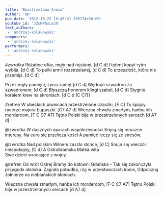 ```yaml
---
title: 'Rozstrzelana Armia'
author: 'RK'
pub_date: '2012-10-25 18:45:31.395174+00:00'
youtube_id: 'JZuMPhxLmJA'
text_authors:
 - 'andrzej-kolakowski'
composers:
 - 'andrzej-kolakowski'
performers:
 - 'andrzej-kolakowski'
---
```


#zwrotka
Różańce ofiar, mgły nad rojstami,	[d C d]
I tętent kopyt rytm wybija. 		[d C d]
To pułki armii rozstrzelanej, 		[d C d]
To przeszłość, która nie przemija. 	[d C d]

Przez mgły pamięci, życia zamęt 	[d C d]
Wędruje szwadron za szwadronem. [d C d]
Błyszczą honorem klingi szabel, 	[d C d]
Stygnie koralem krew na skroniach. [d C d (C C7)]

#refren
W ubeckich piwnicach przestrzelone czaszki,	[F C]
To śpiący rycerze majora Łupaszki. 			[C7 A7 d]
Wieczna chwała zmarłym, hańba ich mordercom, 	[F C C7 A7]
Tętno Polski bije w przestrzelonych sercach 	[d A7 d]

@zwrotka
W dusznych oparach współczesności 
Kręcą się mroczne interesy. 
Na euro się przelicza kości 
A pamięć leczy się ze stresów. 

@zwrotka
Nad polskim Wilnem zaszło słońce, 		[d C]
Snuje się wieczór niespokojny, 		[C d]
A Ostrobramska Matka wita 			
Swe dzieci wracające z wojny. 

@refren
Od wrót Ostrej Bramy do katowni Gdańska - 
Tak się zakończyła przygoda ułańska. 
Zagrała pobudka, rżą w przestworzach konie, 
Odpoczną żołnierze na niebiańskich błoniach.

Wieczna chwała zmarłym, hańba ich mordercom, 	[F C C7 A7]
Tętno Polski bije w przestrzelonych sercach 	[d A7 d]